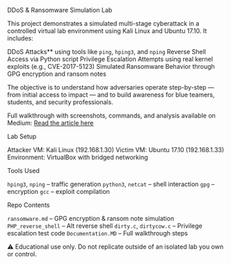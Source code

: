 DDoS & Ransomware Simulation Lab

This project demonstrates a simulated multi-stage cyberattack in a controlled virtual lab environment using Kali Linux and Ubuntu 17.10. It includes:

DDoS Attacks** using tools like `ping`, `hping3`, and `nping`
Reverse Shell Access via Python script
Privilege Escalation Attempts using real kernel exploits (e.g., CVE-2017-5123)
Simulated Ransomware Behavior through GPG encryption and ransom notes

The objective is to understand how adversaries operate step-by-step — from initial access to impact — and to build awareness for blue teamers, students, and security professionals.

 Full walkthrough with screenshots, commands, and analysis available on Medium:
 [Read the article here](https://medium.com/p/10f7406cd668/edit)



 Lab Setup

Attacker VM: Kali Linux (192.168.1.30)
Victim VM: Ubuntu 17.10 (192.168.1.33)
Environment: VirtualBox with bridged networking

 Tools Used

 `hping3`, `nping` – traffic generation
 `python3`, `netcat` – shell interaction
 `gpg` – encryption
 `gcc` – exploit compilation

 Repo Contents

 `ransomware.md` – GPG encryption & ransom note simulation
 `PHP_reverse_shell` – Alt reverse shell
 `dirty.c`, `dirtycow.c` – Privilege escalation test code
 `Documentation.MD` – Full walkthrough steps



⚠️ Educational use only. Do not replicate outside of an isolated lab you own or control.
